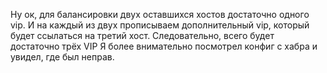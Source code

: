 Ну ок, для балансировки двух оставшихся хостов достаточно одного vip.
 И на каждый из двух прописываем дополнительный vip, который будет ссылаться на третий хост. 
Следовательно, всего будет достаточно трёх VIP
Я более внимательно посмотрел конфиг с хабра и увидел, 
где был неправ. 


